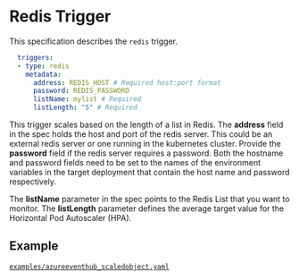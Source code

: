 # Redis Trigger

This specification describes the `redis` trigger.

```yaml
  triggers:
  - type: redis
    metadata:
      address: REDIS_HOST # Required host:port format
      password: REDIS_PASSWORD
      listName: mylist # Required
      listLength: "5" # Required
```

This trigger scales based on the length of a list in Redis. The **address** field in the spec holds the host and port of the redis server. This could be an external redis server or one running in the kubernetes cluster. Provide the **password** field if the redis server requires a password. Both the hostname and password fields need to be set to the names of the environment variables in the target deployment that contain the host name and password respectively.

The **listName** parameter in the spec points to the Redis List that you want to monitor. The **listLength** parameter defines the average target value for the Horizontal Pod Autoscaler (HPA).


## Example

[`examples/azureeventhub_scaledobject.yaml`](./../../examples/redis_scaledobject.yaml)